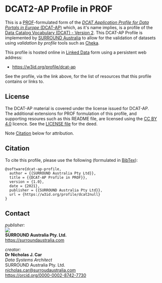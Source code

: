 # DCAT2-AP Profile in PROF
This is a [PROF](https://www.w3.org/TR/dx-prof/)-formulated form of the [_DCAT Application Profile for Data Portals in Europe_ (DCAT-AP)](https://joinup.ec.europa.eu/collection/semantic-interoperability-community-semic/solution/dcat-application-profile-data-portals-europe/release/11) which, as it's name implies, is a profile of the [Data Catalog Vocabulary (DCAT) - Version 2](https://www.w3.org/TR/vocab-dcat/). This DCAT-AP Profile is implemented by [SURROUND Australia](https://surroundaustralia.com) to allow for the validation of datasets using _validation by profile_ tools such as [Cheka](https://github.com/surroundaustralia.com/cheka).

This profile is hosted online in [Linked Data](https://www.w3.org/standards/semanticweb/data) form using a persistent web address:

* <https://w3id.org/profile/dcat-ap>

See the profile, via the link above, for the list of resources that this profile contains or links to.


## License  
The DCAT-AP material is covered under the license issued for DCAT-AP. The additional extensions for PROF formulation of this profile, and supporting resoures such as this README file, are licensed using the [CC BY 4.0](https://creativecommons.org/licenses/by/4.0/) licence. See the [LICENSE file](LICENSE) for the deed. 

Note [Citation](#citation) below for attribution.


## Citation
To cite this profile, please use the following (formulated in [BibTex](http://www.bibtex.org/)):

```
@software{dcat-ap-profile,
  author = {{SURROUND Australia Pty Ltd}},
  title = {{DCAT-AP Profile in PROF}},
  version = {1.0},
  date = {2021},
  publisher = {{SURROUND Australia Pty Ltd}},
  url = {https://w3id.org/profile/dcat2null}
}
``` 


## Contact
*publisher:*  
![](style/SURROUND-logo-100.png)  
**SURROUND Australia Pty. Ltd.**  
<https://surroundaustralia.com>  

*creator:*  
**Dr Nicholas J. Car**  
*Data Systems Architect*  
SURROUND Australia Pty. Ltd.  
<nicholas.car@surroudaustralia.com>  
<https://orcid.org/0000-0002-8742-7730>